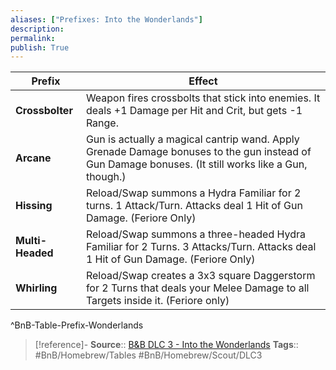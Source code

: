 ```yaml
---
aliases: ["Prefixes: Into the Wonderlands"]
description: 
permalink: 
publish: True
---
```


| Prefix           | Effect                                                                                                                                              |
| ---------------- | --------------------------------------------------------------------------------------------------------------------------------------------------- |
| **Crossbolter**  | Weapon fires crossbolts that stick into enemies. It deals +1 Damage per Hit and Crit, but gets -1 Range.                                            |
| **Arcane**       | Gun is actually a magical cantrip wand. Apply Grenade Damage bonuses to the gun instead of Gun Damage bonuses. (It still works like a Gun, though.) |
| **Hissing**      | Reload/Swap summons a Hydra Familiar for 2 turns. 1 Attack/Turn. Attacks deal 1 Hit of Gun Damage. (Feriore Only)                                   |
| **Multi-Headed** | Reload/Swap summons a three-headed Hydra Familiar for 2 Turns. 3 Attacks/Turn. Attacks deal 1 Hit of Gun Damage. (Feriore Only)                     |
| **Whirling**         |Reload/Swap creates a 3x3 square Daggerstorm for 2 Turns that deals your Melee Damage to all Targets inside it. (Feriore only)|
^BnB-Table-Prefix-Wonderlands

> [!reference]-
> **Source**:: [B&B DLC 3 - Into the Wonderlands](https://docs.google.com/document/d/1MLOgrWwcLNTnP9PuXrKiLImy7SUh4hXO8arVUAlmdp0/edit)
> **Tags**:: #BnB/Homebrew/Tables #BnB/Homebrew/Scout/DLC3 
